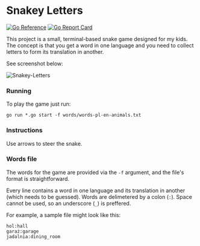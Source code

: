 # Snakey Letters

[![Go Reference](https://pkg.go.dev/badge/github.com/cli-games/snakey-letters.svg)](https://pkg.go.dev/github.com/cli-games/snakey-letters) [![Go Report Card](https://goreportcard.com/badge/github.com/cli-games/snakey-letters)](https://goreportcard.com/report/github.com/cli-games/snakey-letters)

This project is a small, terminal-based snake game designed for my kids. The concept is that you get a word in one language and you need to collect letters to form its translation in another.

See screenshot below:

![Snakey-Letters](screenshot.png)

### Running

To play the game just run:

    go run *.go start -f words/words-pl-en-animals.txt

### Instructions
Use arrows to steer the snake.

### Words file
The words for the game are provided via the `-f` argument, and the file's format is straightforward.

Every line contains a word in one language and its translation in another (which needs to be guessed). Words are delimetered by a colon (`:`).
Space cannot be used, so an underscore (`_`) is preffered.

For example, a sample file might look like this:

    hol:hall
    garaż:garage
    jadalnia:dining_room

